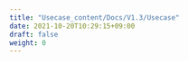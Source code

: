 ```yaml
---
title: "Usecase_content/Docs/V1.3/Usecase"
date: 2021-10-20T10:29:15+09:00
draft: false
weight: 0
---
```



